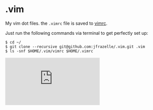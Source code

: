 .vim
====

My vim dot files. the `.vimrc` file is saved to [vimrc](https://github.com/jfrazelle/.vim/blob/master/vimrc).

Just run the following commands via terminal to get perfectly set up:

```console
$ cd ~/
$ git clone --recursive git@github.com:jfrazelle/.vim.git .vim
$ ls -snf $HOME/.vim/vimrc $HOME/.vimrc
```

[![Analytics](https://ga-beacon.appspot.com/UA-29404280-16/.vim/README.md)](https://github.com/jfrazelle/.vim)
